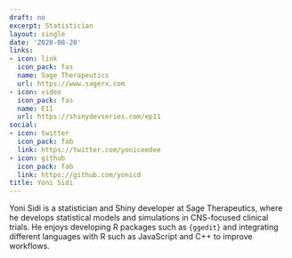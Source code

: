 ```yaml
---
draft: no
excerpt: Statistician
layout: single
date: '2020-08-20'
links:
- icon: link
  icon_pack: fas
  name: Sage Therapeutics
  url: https://www.sagerx.com
- icon: video
  icon_pack: fas
  name: E11
  url: https://shinydevseries.com/ep11
social:
- icon: twitter
  icon_pack: fab
  link: https://twitter.com/yoniceedee
- icon: github
  icon_pack: fab
  link: https://github.com/yonicd
title: Yoni Sidi
---
```


Yoni Sidi is a statistician and Shiny developer at Sage Therapeutics, where he develops statistical models and simulations in CNS-focused clinical trials. He enjoys developing R packages such as `{ggedit}` and integrating different languages with R such as JavaScript and C++ to improve workflows.
